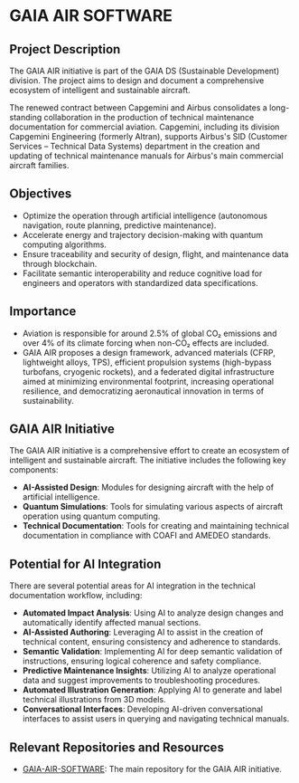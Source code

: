 # GAIA AIR SOFTWARE

## Project Description

The GAIA AIR initiative is part of the GAIA DS (Sustainable Development) division. The project aims to design and document a comprehensive ecosystem of intelligent and sustainable aircraft.

The renewed contract between Capgemini and Airbus consolidates a long-standing collaboration in the production of technical maintenance documentation for commercial aviation. Capgemini, including its division Capgemini Engineering (formerly Altran), supports Airbus's SID (Customer Services – Technical Data Systems) department in the creation and updating of technical maintenance manuals for Airbus's main commercial aircraft families.

## Objectives

- Optimize the operation through artificial intelligence (autonomous navigation, route planning, predictive maintenance).
- Accelerate energy and trajectory decision-making with quantum computing algorithms.
- Ensure traceability and security of design, flight, and maintenance data through blockchain.
- Facilitate semantic interoperability and reduce cognitive load for engineers and operators with standardized data specifications.

## Importance

- Aviation is responsible for around 2.5% of global CO₂ emissions and over 4% of its climate forcing when non-CO₂ effects are included.
- GAIA AIR proposes a design framework, advanced materials (CFRP, lightweight alloys, TPS), efficient propulsion systems (high-bypass turbofans, cryogenic rockets), and a federated digital infrastructure aimed at minimizing environmental footprint, increasing operational resilience, and democratizing aeronautical innovation in terms of sustainability.

## GAIA AIR Initiative

The GAIA AIR initiative is a comprehensive effort to create an ecosystem of intelligent and sustainable aircraft. The initiative includes the following key components:

- **AI-Assisted Design**: Modules for designing aircraft with the help of artificial intelligence.
- **Quantum Simulations**: Tools for simulating various aspects of aircraft operation using quantum computing.
- **Technical Documentation**: Tools for creating and maintaining technical documentation in compliance with COAFI and AMEDEO standards.

## Potential for AI Integration

There are several potential areas for AI integration in the technical documentation workflow, including:

- **Automated Impact Analysis**: Using AI to analyze design changes and automatically identify affected manual sections.
- **AI-Assisted Authoring**: Leveraging AI to assist in the creation of technical content, ensuring consistency and adherence to standards.
- **Semantic Validation**: Implementing AI for deep semantic validation of instructions, ensuring logical coherence and safety compliance.
- **Predictive Maintenance Insights**: Utilizing AI to analyze operational data and suggest improvements to troubleshooting procedures.
- **Automated Illustration Generation**: Applying AI to generate and label technical illustrations from 3D models.
- **Conversational Interfaces**: Developing AI-driven conversational interfaces to assist users in querying and navigating technical manuals.

## Relevant Repositories and Resources

- [GAIA-AIR-SOFTWARE](https://github.com/Robbbo-T/GAIA-AIR-SOFTWARE): The main repository for the GAIA AIR initiative.
